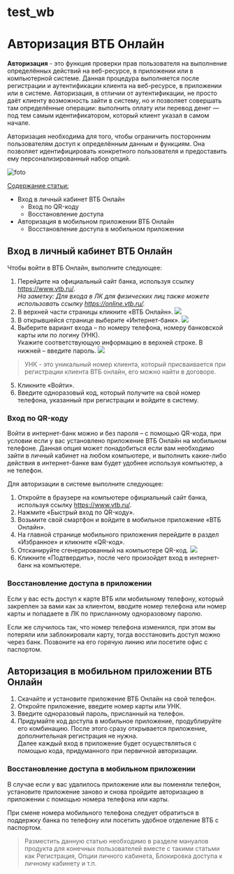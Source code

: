# test_wb


# Авторизация ВТБ Онлайн

__Авторизация__ - это функция проверки прав пользователя на выполнение определённых действий на веб-ресурсе, в приложении или в компьютерной системе. Данная процедура выполняется после регистрации и аутентификации клиента на веб-ресурсе, в приложении или в системе. Авторизация, в отличии от аутентификации, не просто даёт клиенту возможность зайти в систему, но и позволяет совершать там определённые операции: выполнить оплату или перевод денег — под тем самым идентификатором, который клиент указал в самом начале. 

Авторизация необходима для того, чтобы ограничить посторонним пользователям доступ к определённым данным и функциям. Она позволяет идентифицировать конкретного пользователя и предоставить ему персонализированный набор опций.  

![foto](https://www.vtb.ru/-/media/paris/personal/Online_Services/online-login/Hero_EntranceVTBonline_1x.png)

<u>Содержание статьи:</u>
* Вход в личный кабинет ВТБ Онлайн   
    * Вход по QR-коду
    * Восстановление доступа 
* Авторизация в мобильном приложении ВТБ Онлайн
    * Восстановление доступа в мобильном приложении

## Вход в личный кабинет ВТБ Онлайн

Чтобы войти в ВТБ Онлайн, выполните следующее:

1. Перейдите на официальный сайт банка, используя ссылку https://www.vtb.ru/. <br> *На заметку:
Для входа в ЛК для физических лиц также можете использовать ссылку https://online.vtb.ru/.*
2. В верхней части страницы кликните «ВТБ Онлайн». 
![](https://compfaq.ru/files/resize/2021/07/vtb-online2-650x289.jpg)
3. В открывшейся странице выберите «Интернет-банк».
![](https://compfaq.ru/files/resize/2021/07/vtb-online3-551x428.jpg)
4. Выберите вариант входа – по номеру телефона, номеру банковской карты или по логину (УНК).     
Укажите соответствующую информацию в верхней строке. В нижней – введите пароль.
![](https://compfaq.ru/files/resize/2021/07/vtb-online4-607x599.jpg)

> УНК - это уникальный номер клиента, который присваивается при регистрации клиента ВТБ онлайн, его можно найти в договоре.

5. Кликните «Войти».
6. Введите одноразовый код, который получите на свой номер телефона, указанный при регистрации и войдите в систему.

### Вход по QR-коду  
Войти в интернет-банк можно и без пароля – с помощью QR-кода, при условии если у вас установлено приложение ВТБ Онлайн на мобильном телефоне. Данная опция может понадобиться если вам необходимо зайти в личный кабинет на любом компьютере, и выполнить какие-либо действия в интернет-банке вам будет удобнее используя компьютер, а не телефон. 

Для авторизации в системе выполните следующее:

1. Откройте в браузере на компьютере официальный сайт банка, используя ссылку https://www.vtb.ru/.
2. Нажмите «Быстрый вход по QR-коду».
3. Возьмите свой смартфон и войдите в мобильное приложение «ВТБ Онлайн».
4. На главной странице мобильного приложения перейдите в раздел «Избранное» и кликните «QR-код».
5. Отсканируйте сгенерированный на компьютере QR-код.
![](https://compfaq.ru/files/resize/2021/07/vtb-online5-504x607.jpg)
6. Кликните «Подтвердить», после чего произойдет вход в интернет-банк на компьютере.


### Восстановление доступа в приложении

Если у вас есть доступ к карте ВТБ или мобильному телефону, который закреплен за вами как за клиентом, вводите номер телефона или номер карты и попадаете в ЛК по присланному одноразовому паролю.

Если же случилось так, что номер телефона изменился, при этом вы потеряли или заблокировали карту, тогда восстановить доступ можно через банк. Позвоните на его горячую линию или посетите офис с паспортом.

## Авторизация в мобильном приложении ВТБ Онлайн
1. Скачайте и установите приложение ВТБ Онлайн на свой телефон. 
2. Откройте приложение, введите номер карты или УНК.
3. Введите одноразовый пароль, присланный на телефон.
4. Придумайте код доступа в мобильное приложение, продублируйте его комбинацию.
После этого сразу открывается приложение, дополнительная регистрация не нужна.     
Далее каждый вход в приложение будет осуществляться с помощью кода, придуманного при первичной авторизации. 

### Восстановление доступа в мобильном приложении
В случае если у вас удалилось приложение или вы поменяли телефон, установите приложение заново и снова пройдите авторизацию в приложении с помощью номера телефона или карты.

При смене номера мобильного телефона следует обратиться в поддержку банка по телефону или посетить удобное отделение ВТБ с паспортом.



> Разместить данную статью необходимо в разделе мануалов продукта для конечных пользователей вместе с такими статьми как Регистрация, Опции личного кабинета, Блокировка доступа к личному кабинету и т.п.